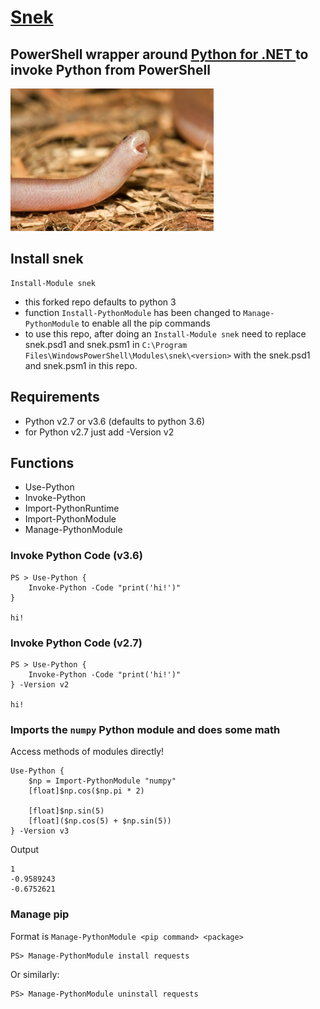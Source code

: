 # [Snek](https://www.reddit.com/r/Snek/)

## PowerShell wrapper around [Python for .NET ](https://github.com/pythonnet/pythonnet) to invoke Python from PowerShell

![](./snek.jpg)

## Install snek 

```
Install-Module snek
```
- this forked repo defaults to python 3
- function `Install-PythonModule` has been changed to `Manage-PythonModule` to enable all the pip commands
- to use this repo, after doing an `Install-Module snek` need to replace snek.psd1 and snek.psm1 in `C:\Program Files\WindowsPowerShell\Modules\snek\<version>` with the snek.psd1 and snek.psm1 in this repo.

## Requirements

* Python v2.7 or v3.6 (defaults to python 3.6)
* for Python v2.7 just add -Version v2

## Functions 

* Use-Python
* Invoke-Python
* Import-PythonRuntime
* Import-PythonModule
* Manage-PythonModule

### Invoke Python Code (v3.6)

```
PS > Use-Python { 
    Invoke-Python -Code "print('hi!')" 
}
    
hi!
```

### Invoke Python Code (v2.7)

```
PS > Use-Python { 
    Invoke-Python -Code "print('hi!')" 
} -Version v2
    
hi!
```

### Imports the `numpy` Python module and does some math

Access methods of modules directly! 

```
Use-Python {
    $np = Import-PythonModule "numpy"
    [float]$np.cos($np.pi * 2)

    [float]$np.sin(5)
    [float]($np.cos(5) + $np.sin(5))
} -Version v3
```

Output

```
1
-0.9589243
-0.6752621
```

### Manage pip

Format is `Manage-PythonModule <pip command> <package>`

```
PS> Manage-PythonModule install requests
```

Or similarly:

```
PS> Manage-PythonModule uninstall requests
```
